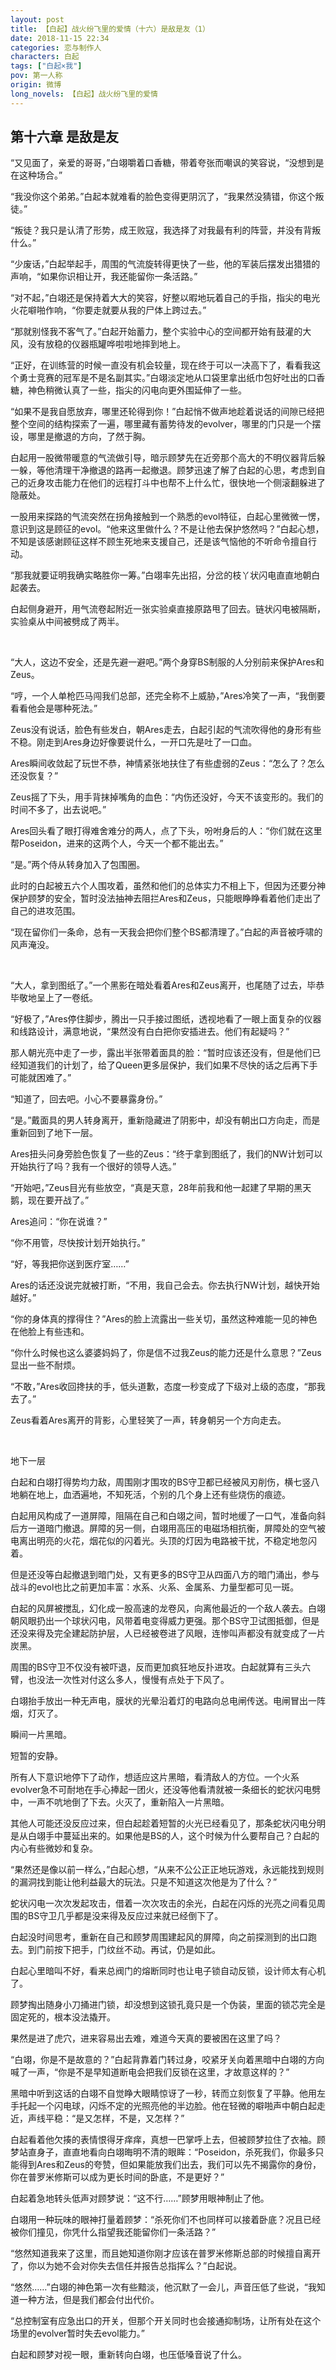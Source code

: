 ```yaml
---
layout: post
title: 【白起】战火纷飞里的爱情（十六）是敌是友（1）
date: 2018-11-15 22:34
categories: 恋与制作人
characters: 白起
tags: ["白起×我"]
pov: 第一人称
origin: 微博
long_novels: 【白起】战火纷飞里的爱情
---
```


## 第十六章 是敌是友

“又见面了，亲爱的哥哥，”白翊嚼着口香糖，带着夸张而嘲讽的笑容说，“没想到是在这种场合。”

“我没你这个弟弟。”白起本就难看的脸色变得更阴沉了，“我果然没猜错，你这个叛徒。”

“叛徒？我只是认清了形势，成王败寇，我选择了对我最有利的阵营，并没有背叛什么。”

“少废话，”白起举起手，周围的气流旋转得更快了一些，他的军装后摆发出猎猎的声响，“如果你识相让开，我还能留你一条活路。”

“对不起，”白翊还是保持着大大的笑容，好整以暇地玩着自己的手指，指尖的电光火花噼啪作响，“你要走就要从我的尸体上跨过去。”

“那就别怪我不客气了。”白起开始蓄力，整个实验中心的空间都开始有鼓灌的大风，没有放稳的仪器瓶罐哗啦啦地摔到地上。

“正好，在训练营的时候一直没有机会较量，现在终于可以一决高下了，看看我这个勇士竞赛的冠军是不是名副其实。”白翊淡定地从口袋里拿出纸巾包好吐出的口香糖，神色稍微认真了一些，指尖的闪电向更外围延伸了一些。

“如果不是我自愿放弃，哪里还轮得到你！”白起悄不做声地趁着说话的间隙已经把整个空间的结构探索了一遍，哪里藏有蓄势待发的evolver，哪里的门只是一个摆设，哪里是撤退的方向，了然于胸。

白起用一股微带暖意的气流做引导，暗示顾梦先在近旁那个高大的不明仪器背后躲一躲，等他清理干净撤退的路再一起撤退。顾梦迅速了解了白起的心思，考虑到自己的近身攻击能力在他们的远程打斗中也帮不上什么忙，很快地一个侧滚翻躲进了隐蔽处。

一股用来探路的气流突然在拐角接触到一个熟悉的evol特征，白起心里微微一愣，意识到这是顾征的evol。“他来这里做什么？不是让他去保护悠然吗？”白起心想，不知是该感谢顾征这样不顾生死地来支援自己，还是该气恼他的不听命令擅自行动。

“那我就要证明我确实略胜你一筹。”白翊率先出招，分岔的枝丫状闪电直直地朝白起袭去。

白起侧身避开，用气流卷起附近一张实验桌直接原路甩了回去。链状闪电被隔断，实验桌从中间被劈成了两半。

<br>

“大人，这边不安全，还是先避一避吧。”两个身穿BS制服的人分别前来保护Ares和Zeus。

“哼，一个人单枪匹马闯我们总部，还完全称不上威胁，”Ares冷笑了一声，“我倒要看看他会是哪种死法。”

Zeus没有说话，脸色有些发白，朝Ares走去，白起引起的气流吹得他的身形有些不稳。刚走到Ares身边好像要说什么，一开口先是吐了一口血。

Ares瞬间收敛起了玩世不恭，神情紧张地扶住了有些虚弱的Zeus：“怎么了？怎么还没恢复？”

Zeus摇了下头，用手背抹掉嘴角的血色：“内伤还没好，今天不该变形的。我们的时间不多了，出去说吧。”

Ares回头看了眼打得难舍难分的两人，点了下头，吩咐身后的人：“你们就在这里帮Poseidon，进来的这两个人，今天一个都不能出去。”

“是。”两个侍从转身加入了包围圈。

此时的白起被五六个人围攻着，虽然和他们的总体实力不相上下，但因为还要分神保护顾梦的安全，暂时没法抽神去阻拦Ares和Zeus，只能眼睁睁看着他们走出了自己的进攻范围。

“现在留你们一条命，总有一天我会把你们整个BS都清理了。”白起的声音被呼啸的风声淹没。

<br>

“大人，拿到图纸了。”一个黑影在暗处看着Ares和Zeus离开，也尾随了过去，毕恭毕敬地呈上了一卷纸。

“好极了，”Ares停住脚步，腾出一只手接过图纸，透视地看了一眼上面复杂的仪器和线路设计，满意地说，“果然没有白白把你安插进去。他们有起疑吗？”

那人朝光亮中走了一步，露出半张带着面具的脸：“暂时应该还没有，但是他们已经知道我们的计划了，给了Queen更多层保护，我们如果不尽快的话之后再下手可能就困难了。”

“知道了，回去吧。小心不要暴露身份。”

“是。”戴面具的男人转身离开，重新隐藏进了阴影中，却没有朝出口方向走，而是重新回到了地下一层。

Ares扭头问身旁脸色恢复了一些的Zeus：“终于拿到图纸了，我们的NW计划可以开始执行了吗？我有一个很好的领导人选。”

“开始吧，”Zeus目光有些放空，“真是天意，28年前我和他一起建了早期的黑天鹅，现在要开战了。”

Ares追问：“你在说谁？”

“你不用管，尽快按计划开始执行。”

“好，等我把你送到医疗室……”

Ares的话还没说完就被打断，“不用，我自己会去。你去执行NW计划，越快开始越好。”

“你的身体真的撑得住？”Ares的脸上流露出一些关切，虽然这种难能一见的神色在他脸上有些违和。

“你什么时候也这么婆婆妈妈了，你是信不过我Zeus的能力还是什么意思？”Zeus显出一些不耐烦。

“不敢，”Ares收回搀扶的手，低头道歉，态度一秒变成了下级对上级的态度，“那我去了。”

Zeus看着Ares离开的背影，心里轻笑了一声，转身朝另一个方向走去。

<br>

地下一层

白起和白翊打得势均力敌，周围刚才围攻的BS守卫都已经被风刃削伤，横七竖八地躺在地上，血洒遍地，不知死活，个别的几个身上还有些烧伤的痕迹。

白起用风构成了一道屏障，阻隔在自己和白翊之间，暂时地缓了一口气，准备向斜后方一道暗门撤退。屏障的另一侧，白翊用高压的电磁场相抗衡，屏障处的空气被电离出明亮的火花，烟花似的闪着光。头顶的灯因为电路被干扰，不稳定地忽闪着。

但是还没等白起撤退到暗门处，又有更多的BS守卫从四面八方的暗门涌出，参与战斗的evol也比之前更加丰富：水系、火系、金属系、力量型都可见一斑。

白起的风屏被搅乱，幻化成一股高速的龙卷风，向离他最近的一个敌人袭去。白翊朝风眼扔出一个球状闪电，风带着电变得威力更强。那个BS守卫试图抵御，但是还没来得及完全建起防护层，人已经被卷进了风眼，连惨叫声都没有就变成了一片炭黑。

周围的BS守卫不仅没有被吓退，反而更加疯狂地反扑进攻。白起就算有三头六臂，也没法一次性对付这么多人，慢慢有点处于下风了。

白翊抬手放出一种无声电，膜状的光晕沿着灯的电路向总电闸传送。电闸冒出一阵烟，灯灭了。

瞬间一片黑暗。

短暂的安静。

所有人下意识地停下了动作，想适应这片黑暗，看清敌人的方位。一个火系evolver急不可耐地在手心捧起一团火，还没等他看清就被一条细长的蛇状闪电劈中，一声不吭地倒了下去。火灭了，重新陷入一片黑暗。

其他人可能还没反应过来，但白起趁着短暂的火光已经看见了，那条蛇状闪电分明是从白翊手中蔓延出来的。如果他是BS的人，这个时候为什么要帮自己？白起的内心有些微妙和复杂。

“果然还是像以前一样么，”白起心想，“从来不公公正正地玩游戏，永远能找到规则的漏洞找到能让他利益最大的玩法。只是不知道这次他是为了什么？”

蛇状闪电一次次发起攻击，借着一次次攻击的余光，白起在闪烁的光亮之间看见周围的BS守卫几乎都是没来得及反应过来就已经倒下了。

白起没时间思考，重新在自己和顾梦周围建起风的屏障，向之前探测到的出口跑去。到门前按下把手，门纹丝不动。再试，仍是如此。

白起心里暗叫不好，看来总阀门的熔断同时也让电子锁自动反锁，设计师太有心机了。

顾梦掏出随身小刀捅进门锁，却没想到这锁孔竟只是一个伪装，里面的锁芯完全是固定死的，根本没法撬开。

果然是进了虎穴，进来容易出去难，难道今天真的要被困在这里了吗？

“白翊，你是不是故意的？”白起背靠着门转过身，咬紧牙关向着黑暗中白翊的方向喊了一声，“你是不是早知道断电会把我们反锁在这里，才故意这样的？”

黑暗中听到这话的白翊不自觉睁大眼睛惊讶了一秒，转而立刻恢复了平静。他用左手托起一个闪电球，闪烁不定的光照亮他的半边脸。他在轻微的噼啪声中朝白起走近，声线平稳：“是又怎样，不是，又怎样？”

白起看着他欠揍的表情恨得牙痒痒，真想一巴掌呼上去，但被顾梦拉住了衣袖。顾梦站直身子，直直地看向白翊晦明不清的眼眸：“Poseidon，杀死我们，你最多只能得到Ares和Zeus的夸赞，但如果能放我们出去，我们可以先不揭露你的身份，你在普罗米修斯可以成为更长时间的卧底，不是更好？”

白起着急地转头低声对顾梦说：“这不行……”顾梦用眼神制止了他。

白翊用一种玩味的眼神打量着顾梦：“杀死你们不也同样可以接着卧底？况且已经被你们撞见，你凭什么指望我还能留你们一条活路？”

“悠然知道我来了这里，而且她知道你刚才应该在普罗米修斯总部的时候擅自离开了，你以为她不会对你失去信任并报告总指挥么？”白起说。

“悠然……”白翊的神色第一次有些黯淡，他沉默了一会儿，声音压低了些说，“我知道一种方法，但是我们都会付出代价。

“总控制室有应急出口的开关，但那个开关同时也会接通抑制场，让所有处在这个场里的evolver暂时失去evol能力。”

白起和顾梦对视一眼，重新转向白翊，也压低嗓音说了什么。

